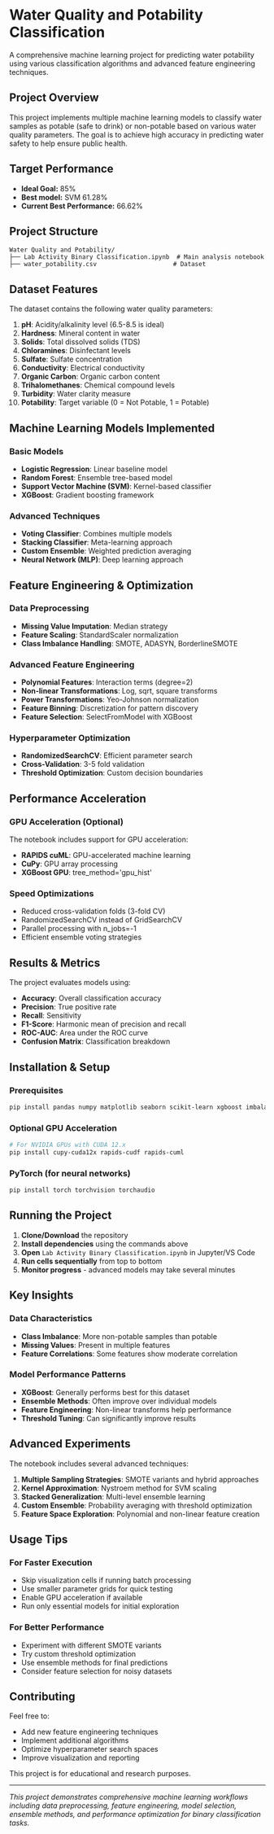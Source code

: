 # Water Quality and Potability Classification

A comprehensive machine learning project for predicting water potability using various classification algorithms and advanced feature engineering techniques.

## Project Overview

This project implements multiple machine learning models to classify water samples as potable (safe to drink) or non-potable based on various water quality parameters. The goal is to achieve high accuracy in predicting water safety to help ensure public health.

## Target Performance
- **Ideal Goal:** 85%
- **Best model:** SVM 61.28%
- **Current Best Performance:** 66.62%

## Project Structure

```
Water Quality and Potability/
├── Lab Activity Binary Classification.ipynb  # Main analysis notebook
├── water_potability.csv                     # Dataset
```

## Dataset Features

The dataset contains the following water quality parameters:

1. **pH**: Acidity/alkalinity level (6.5-8.5 is ideal)
2. **Hardness**: Mineral content in water
3. **Solids**: Total dissolved solids (TDS)
4. **Chloramines**: Disinfectant levels
5. **Sulfate**: Sulfate concentration
6. **Conductivity**: Electrical conductivity
7. **Organic Carbon**: Organic carbon content
8. **Trihalomethanes**: Chemical compound levels
9. **Turbidity**: Water clarity measure
10. **Potability**: Target variable (0 = Not Potable, 1 = Potable)

## Machine Learning Models Implemented

### Basic Models
- **Logistic Regression**: Linear baseline model
- **Random Forest**: Ensemble tree-based model
- **Support Vector Machine (SVM)**: Kernel-based classifier
- **XGBoost**: Gradient boosting framework

### Advanced Techniques
- **Voting Classifier**: Combines multiple models
- **Stacking Classifier**: Meta-learning approach
- **Custom Ensemble**: Weighted prediction averaging
- **Neural Network (MLP)**: Deep learning approach

## Feature Engineering & Optimization

### Data Preprocessing
- **Missing Value Imputation**: Median strategy
- **Feature Scaling**: StandardScaler normalization
- **Class Imbalance Handling**: SMOTE, ADASYN, BorderlineSMOTE

### Advanced Feature Engineering
- **Polynomial Features**: Interaction terms (degree=2)
- **Non-linear Transformations**: Log, sqrt, square transforms
- **Power Transformations**: Yeo-Johnson normalization
- **Feature Binning**: Discretization for pattern discovery
- **Feature Selection**: SelectFromModel with XGBoost

### Hyperparameter Optimization
- **RandomizedSearchCV**: Efficient parameter search
- **Cross-Validation**: 3-5 fold validation
- **Threshold Optimization**: Custom decision boundaries

## Performance Acceleration

### GPU Acceleration (Optional)
The notebook includes support for GPU acceleration:
- **RAPIDS cuML**: GPU-accelerated machine learning
- **CuPy**: GPU array processing
- **XGBoost GPU**: tree_method='gpu_hist'

### Speed Optimizations
- Reduced cross-validation folds (3-fold CV)
- RandomizedSearchCV instead of GridSearchCV
- Parallel processing with n_jobs=-1
- Efficient ensemble voting strategies

## Results & Metrics

The project evaluates models using:
- **Accuracy**: Overall classification accuracy
- **Precision**: True positive rate
- **Recall**: Sensitivity
- **F1-Score**: Harmonic mean of precision and recall
- **ROC-AUC**: Area under the ROC curve
- **Confusion Matrix**: Classification breakdown

## Installation & Setup

### Prerequisites
```bash
pip install pandas numpy matplotlib seaborn scikit-learn xgboost imbalanced-learn
```

### Optional GPU Acceleration
```bash
# For NVIDIA GPUs with CUDA 12.x
pip install cupy-cuda12x rapids-cudf rapids-cuml
```

### PyTorch (for neural networks)
```bash
pip install torch torchvision torchaudio
```

## Running the Project

1. **Clone/Download** the repository
2. **Install dependencies** using the commands above
3. **Open** `Lab Activity Binary Classification.ipynb` in Jupyter/VS Code
4. **Run cells sequentially** from top to bottom
5. **Monitor progress** - advanced models may take several minutes

## Key Insights

### Data Characteristics
- **Class Imbalance**: More non-potable samples than potable
- **Missing Values**: Present in multiple features
- **Feature Correlations**: Some features show moderate correlation

### Model Performance Patterns
- **XGBoost**: Generally performs best for this dataset
- **Ensemble Methods**: Often improve over individual models
- **Feature Engineering**: Non-linear transforms help performance
- **Threshold Tuning**: Can significantly improve results

## Advanced Experiments

The notebook includes several advanced techniques:

1. **Multiple Sampling Strategies**: SMOTE variants and hybrid approaches
2. **Kernel Approximation**: Nystroem method for SVM scaling
3. **Stacked Generalization**: Multi-level ensemble learning
4. **Custom Ensemble**: Probability averaging with threshold optimization
5. **Feature Space Exploration**: Polynomial and non-linear feature creation

## Usage Tips

### For Faster Execution
- Skip visualization cells if running batch processing
- Use smaller parameter grids for quick testing
- Enable GPU acceleration if available
- Run only essential models for initial exploration

### For Better Performance
- Experiment with different SMOTE variants
- Try custom threshold optimization
- Use ensemble methods for final predictions
- Consider feature selection for noisy datasets

## Contributing

Feel free to:
- Add new feature engineering techniques
- Implement additional algorithms
- Optimize hyperparameter search spaces
- Improve visualization and reporting

This project is for educational and research purposes.

---

*This project demonstrates comprehensive machine learning workflows including data preprocessing, feature engineering, model selection, ensemble methods, and performance optimization for binary classification tasks.*

